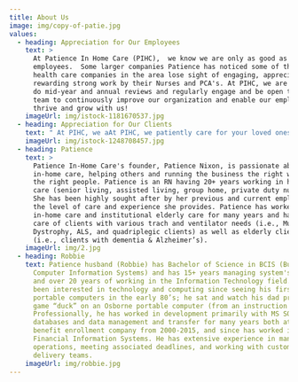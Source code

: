 ```yaml
---
title: About Us
image: img/copy-of-patie.jpg
values:
  - heading: Appreciation for Our Employees
    text: >
      At Patience In Home Care (PIHC),  we know we are only as good as our
      employees.  Some larger companies Patience has noticed some of the larger
      health care companies in the area lose sight of engaging, appreciating and
      rewarding strong work by their Nurses and PCA's. At PIHC, we are going to
      do mid-year and annual reviews and regularly engage and be open to our
      team to continuously improve our organization and enable our employees to
      thrive and grow with us!
    imageUrl: img/istock-1181670537.jpg
  - heading: Appreciation for Our Clients
    text: " At PIHC, we aAt PIHC, we patiently care for your loved ones."
    imageUrl: img/istock-1248708457.jpg
  - heading: Patience
    text: >
      Patience In-Home Care's founder, Patience Nixon, is passionate about
      in-home care, helping others and running the business the right way with
      the right people. Patience is an RN having 20+ years working in health
      care (senior living, assisted living, group home, private duty nursing).
      She has been highly sought after by her previous and current employers for
      the level of care and experience she provides. Patience has worked in
      in-home care and institutional elderly care for many years and has taken
      care of clients with various trach and ventilator needs (i.e., Muscular
      Dystrophy, ALS, and quadriplegic clients) as well as elderly clients
      (i.e., clients with dementia & Alzheimer’s).
    imageUrl: img/2.jpg
  - heading: Robbie
    text: Patience husband (Robbie) has Bachelor of Science in BCIS (Business
      Computer Information Systems) and has 15+ years managing system's teams
      and over 20 years of working in the Information Technology field. He’s
      been interested in technology and computing since seeing his first
      portable computers in the early 80’s; he sat and watch his dad program the
      game “duck” on an Osborne portable computer (from an instruction manual).
      Professionally, he has worked in development primarily with MS SQL Server
      databases and data management and transfer for many years both at a
      benefit enrollment company from 2000-2015, and since has worked in
      Financial Information Systems. He has extensive experience in managing
      operations, meeting associated deadlines, and working with customers and
      delivery teams.
    imageUrl: img/robbie.jpg
---
```

